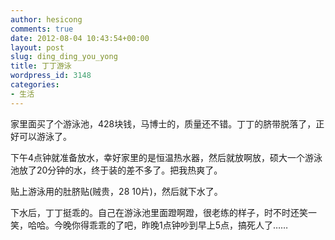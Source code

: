 ```yaml
---
author: hesicong
comments: true
date: 2012-08-04 10:43:54+00:00
layout: post
slug: ding_ding_you_yong
title: 丁丁游泳
wordpress_id: 3148
categories:
- 生活
---
```


家里面买了个游泳池，428块钱，马博士的，质量还不错。丁丁的脐带脱落了，正好可以游泳了。

下午4点钟就准备放水，幸好家里的是恒温热水器，然后就放啊放，硕大一个游泳池放了20分钟的水，终于装的差不多了。把我热爽了。

贴上游泳用的肚脐贴(贼贵，28 10片)，然后就下水了。

下水后，丁丁挺乖的。自己在游泳池里面蹬啊蹬，很老练的样子，时不时还笑一笑，哈哈。今晚你得乖乖的了吧，昨晚1点钟吵到早上5点，搞死人了……
